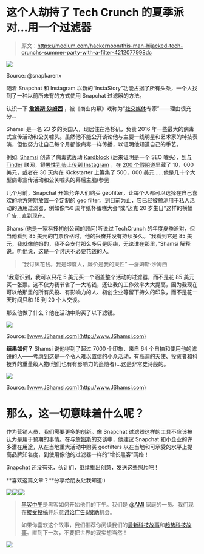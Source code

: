 # 这个人劫持了 Tech Crunch 的夏季派对…用一个过滤器

> 原文：<https://medium.com/hackernoon/this-man-hijacked-tech-crunchs-summer-party-with-a-filter-4212077998dc>

![](img/42ef9fdf8320d0beaeabd72465ee682d.png)

Source: @snapkarenx

随着 Snapchat 和 Instagram 以新的“InstaStory”功能占据了所有头条，一个人找到了一种以前所未有的方式使用 Snapchat 过滤器的方法。

认识一下 [**詹姆斯·沙姆西**](http://www.JShamsi.com) ，被《商业内幕》戏称为“[社交媒体](https://hackernoon.com/tagged/social-media)专家”——理由很充分…

Shamsi 是一名 23 岁的英国人，现居住在洛杉矶，负责 2016 年一些最大的病毒式宣传活动和公关噱头。虽然他不能公开谈论他与主要一线明星和艺术家的特技表演，但他努力让自己每个月都像病毒一样传播，以证明他知道自己的手艺。

例如: [Shamsi](http://www.JShamsi.com) 创造了病毒式轰动 [Kardblock](http://www.JShamsi.com) (后来证明是一个 SEO 噱头)，到[与 Tinder](http://www.JShamsi.com) 联网，将[男性乳头上传到 Instagram](http://www.JShamsi.com) ，在 [200 个假阴道](http://www.JShamsi.com)里藏了 10，000 美元，或者在 30 天内在 Kickstarter 上筹集了 500，000 美元……他是几十个大型病毒宣传活动和公关噱头的幕后主脑(参见

几个月前，Snapchat 开始允许人们购买 geofilter，让每个人都可以选择在自己喜欢的地方短期放置一个定制的 geo filter。到目前为止，它已经被预测用于私人活动的通用过滤器，例如像“50 周年纸杯蛋糕大会”或“迈克 20 岁生日”这样的横幅广告…直到现在。

Shamsi(也是一家科技初创公司的顾问)听说过 TechCrunch 的年度夏季派对，但当他看到 85 美元的门票价格时，他的兴奋并没有持续多久。“我看到它是 85 美元，我就像他妈的，我不会支付那么多只是网络，无论谁在那里，”Shamsi 解释说。听他说，这是一个讨厌不必要花钱的人。

> “我讨厌花钱。我是印度人，廉价是我的天性” —詹姆斯·沙姆西

“我意识到，我可以只花 5 美元买一个涵盖整个活动的过滤器，而不是花 85 美元买一张票。这不仅为我节省了一大笔钱，还让我的工作效率大大提高，因为我现在可以给那里的所有风投、有影响力的人、初创企业等留下持久的印象，而不是花一天时间只和 15 到 20 个人交谈。

那么他做了什么？他在活动中购买了以下滤镜。

![](img/2109a24eface4635cec4b497f5deea8f.png)

Source: [www.JShamsi.com](http://www.JShamsi.com)

**结果如何？** Shamsi 说他得到了超过 7000 个印象，来自 64 个自拍和使用他的滤镜的人——考虑到这是一个令人难以置信的小众活动，有高调的天使、投资者和科技界的重量级人物(他们也有有影响力的追随者)…这是非常史诗般的。

![](img/d78624ac3856ed7ccd596a7c2583fd3c.png)

Source: [www.JShamsi.com](http://www.JShamsi.com)

# 那么，这一切意味着什么呢？

作为营销人员，我们需要更多的创新。像 Snapchat 过滤器这样的工具不应该被认为是用于预期的事情。在与[詹姆斯](http://www.JShamsi.com)的交谈中，他建议 Snapchat 和小企业的许多潜在用途，从在当地重大活动中购买 geofilters 以在当地和可承受的水平上提高品牌知名度，到使用像他的过滤器一样的“增长黑客”网络！

Snapchat 还没有死，伙计们，继续推出创意，发送这些照片吧！

**喜欢这篇文章？**分享给朋友让我知道:)

[![](img/50ef4044ecd4e250b5d50f368b775d38.png)](http://bit.ly/HackernoonFB)[![](img/979d9a46439d5aebbdcdca574e21dc81.png)](https://goo.gl/k7XYbx)[![](img/2930ba6bd2c12218fdbbf7e02c8746ff.png)](https://goo.gl/4ofytp)

> [黑客中午](http://bit.ly/Hackernoon)是黑客如何开始他们的下午。我们是 [@AMI](http://bit.ly/atAMIatAMI) 家庭的一员。我们现在[接受投稿](http://bit.ly/hackernoonsubmission)并乐意[讨论广告&赞助](mailto:partners@amipublications.com)机会。
> 
> 如果你喜欢这个故事，我们推荐你阅读我们的[最新科技故事](http://bit.ly/hackernoonlatestt)和[趋势科技故事](https://hackernoon.com/trending)。直到下一次，不要把世界的现实想当然！

[![](img/be0ca55ba73a573dce11effb2ee80d56.png)](https://goo.gl/Ahtev1)